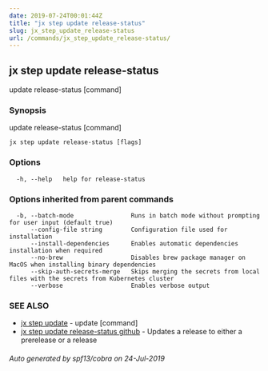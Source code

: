 ```yaml
---
date: 2019-07-24T00:01:44Z
title: "jx step update release-status"
slug: jx_step_update_release-status
url: /commands/jx_step_update_release-status/
---
```

## jx step update release-status

update release-status [command]

### Synopsis

update release-status [command]

```
jx step update release-status [flags]
```

### Options

```
  -h, --help   help for release-status
```

### Options inherited from parent commands

```
  -b, --batch-mode                Runs in batch mode without prompting for user input (default true)
      --config-file string        Configuration file used for installation
      --install-dependencies      Enables automatic dependencies installation when required
      --no-brew                   Disables brew package manager on MacOS when installing binary dependencies
      --skip-auth-secrets-merge   Skips merging the secrets from local files with the secrets from Kubernetes cluster
      --verbose                   Enables verbose output
```

### SEE ALSO

* [jx step update](/commands/jx_step_update/)	 - update [command]
* [jx step update release-status github](/commands/jx_step_update_release-status_github/)	 - Updates a release to either a prerelease or a release

###### Auto generated by spf13/cobra on 24-Jul-2019
